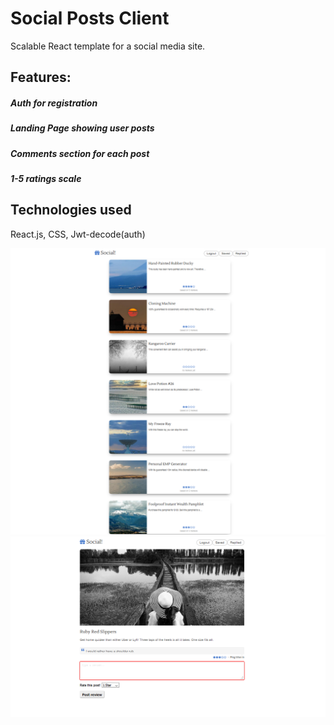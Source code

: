 # Social Posts Client

Scalable React template for a social media site.

## Features:
##### Auth for registration
##### Landing Page showing user posts
##### Comments section for each post
##### 1-5 ratings scale

## Technologies used
React.js, CSS, Jwt-decode(auth)

![](src/img/1111.PNG)
![](src/img/2222.PNG)
